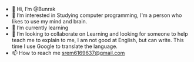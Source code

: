 - 👋 Hi, I’m @Bunrak
- 👀 I’m interested in Studying computer programming, I'm a person who likes to use my mind and brain.
- 🌱 I’m currently learning 
- 💞️ I’m looking to collaborate on Learning and looking for someone to help teach me to explain to me, I am not good at English, but can write. This time I use Google to translate the language.
- 📫 How to reach me srem6169637@gmail.com

<!---
Bunrak/Bunrak is a ✨ special ✨ repository because its `README.md` (this file) appears on your GitHub profile.
You can click the Preview link to take a look at your changes.
--->
